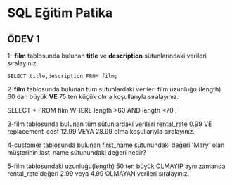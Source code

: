
# SQL Eğitim Patika

## ÖDEV 1 

1- **film** tablosunda bulunan __title__ ve **description** sütunlarındaki verileri sıralayınız.

`SELECT title,description FROM film;`



2-**film** tablosunda bulunan tüm sütunlardaki verileri film uzunluğu (length) 60 dan büyük __VE__ 75 ten küçük olma koşullarıyla sıralayınız.

SELECT * FROM film
WHERE length >60 AND length <70 ;


3-film tablosunda bulunan tüm sütunlardaki verileri rental_rate 0.99 VE replacement_cost 12.99 VEYA 28.99 olma koşullarıyla sıralayınız.


4-customer tablosunda bulunan first_name sütunundaki değeri 'Mary' olan müşterinin last_name sütunundaki değeri nedir?


5-film tablosundaki uzunluğu(length) 50 ten büyük OLMAYIP aynı zamanda rental_rate değeri 2.99 veya 4.99 OLMAYAN verileri sıralayınız.

